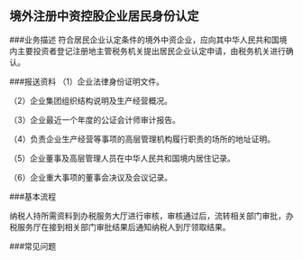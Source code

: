 ## 境外注册中资控股企业居民身份认定

###业务描述
     符合居民企业认定条件的境外中资企业，应向其中华人民共和国境内主要投资者登记注册地主管税务机关提出居民企业认定申请，由税务机关进行确认。

###报送资料
（1）企业法律身份证明文件。

（2）企业集团组织结构说明及生产经营概况。

（3）企业最近一个年度的公证会计师审计报告。

（4）负责企业生产经营等事项的高层管理机构履行职责的场所的地址证明。

（5）企业董事及高层管理人员在中华人民共和国境内居住记录。

（6）企业重大事项的董事会决议及会议记录。





###基本流程

  纳税人持所需资料到办税服务大厅进行审核，审核通过后，流转相关部门审批，办税服务厅在接到相关部门审批结果后通知纳税人到厅领取结果。

###常见问题
